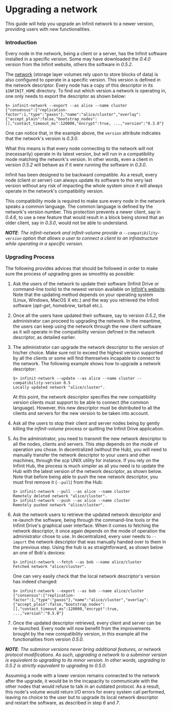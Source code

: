 Upgrading a network
===================

This guide will help you upgrade an Infinit network to a newer version, providing users with new functionalities.

### Introduction ###

Every node in the network, being a client or a server, has the Infinit software installed in a specific version. Some may have downloaded the _0.4.0_ version from the Infinit website, others the software in _0.5.2_.

The [network](/documentation/technology#distributed-hash-table) (storage layer volumes rely upon to store blocks of data) is also configured to operate in a specific version. This version is defined in the network descriptor. Every node has a copy of this descriptor in its `$INFINIT_HOME` directory. To find out which version a network is operating in, one only needs to export the descriptor as shown below:

```
$> infinit-network --export --as alice --name cluster
{"consensus":{"replication-factor":1,"type":"paxos"},"name":"alice/cluster","overlay":{"accept_plain":false,"bootstrap_nodes":[],"contact_timeout_ms":120000,"encrypt":true, ...,"version":"0.3.0"}
```

One can notice that, in the example above, the `version` attribute indicates that the network's version is _0.3.0_.

What this means is that every node connecting to the network will not (necessarily) operate in its latest version, but will run in a compatibility mode matching the network's version. In other words, even a client in version _0.5.2_ will behave as if it were running the software in _0.3.0_.

Infinit has been designed to be backward compatible. As a result, every node (client or server) can always update its software to the very last version without any risk of impacting the whole system since it will always operate in the network's compatibility version.

This compatibility mode is required to make sure every node in the network speaks a common language. The common language is defined by the network's version number. This protection prevents a newer client, say in _0.4.6_, to use a new feature that would result in a block being stored that an older client, say in _0.3.0_, would not be able to understand.

_**NOTE**: The infinit-network and infinit-volume provide a `--compatibility-version` option that allows a user to connect a client to an infrastructure while operating in a specific version._

### Upgrading Process ###

The following provides advices that should be followed in order to make sure the process of upgrading goes as smoothly as possible:

1. Ask the users of the network to update their software (Infinit Drive or command-line tools) to the newest version available on [Infinit's website](http://infinit.sh/get-started)<!-- XXX[to change for /update] -->. Note that the updating method depends on your operating system (Linux, Windows, MacOS X etc.) and the way you retrieved the Infinit software (_apt-get_, _homebrew_, tarball etc.).
2. Once all the users have updated their software, say to version _0.5.2_, the administrator can proceed to upgrading the network. In the meantime, the users can keep using the network through the new client software as it will operate in the compatibility version defined in the network descriptor, as detailed earlier.
3. The administrator can upgrade the network descriptor to the version of his/her choice. Make sure not to exceed the highest version supported by all the clients or some will find themselves incapable to connect to the network. The following example shows how to upgrade a network descriptor:
   ```
   $> infinit-network --update --as alice --name cluster --compatibility-version 0.5
   Locally updated network "alice/cluster".
   ```
   At this point, the network descriptor specifies the new compatibility version clients must support to be able to connect (the common language). However, this new descriptor must be distributed to all the clients and servers for the new version to be taken into account.
4. Ask all the users to stop their client and server nodes being by gently killing the _infinit-volume_ process or quitting the Infinit Drive application.
5. As the administrator, you need to transmit the new network descriptor to all the nodes, clients and servers. This step depends on the mode of operation you chose. In decentralized (without the Hub), you will need to manually transfer the network descriptor to your users and other machines, through the _scp_ UNIX utility for instance. If you rely on the Infinit Hub, the process is much simpler as all you need is to update the Hub with the latest version of the network descriptor, as shown below. Note that before being able to push the new network descriptor, you must first remove it (`--pull`) from the Hub:
   ```
   $> infinit-network --pull --as alice --name cluster
   Remotely deleted network "alice/cluster".
   $> infinit-network --push --as alice --name cluster
   Remotely pushed network "alice/cluster".
   ```
6. Ask the network users to retrieve the updated network descriptor and re-launch the software, being through the command-line tools or the Infinit Drive's graphical user interface. When it comes to fetching the network descriptor, it once again depends on the mode of operation the administrator chose to use. In decentralized, every user needs to `--import` the network descriptor that was manually handed over to them in the previous step. Using the hub is as straightforward, as shown below an one of Bob's devices:
   ```
   $> infinit-network --fetch --as bob --name alice/cluster
   Fetched network "alice/cluster".
   ```

   One can very easily check that the local network descriptor's version has indeed changed:
   ```
   $> infinit-network --export --as bob --name alice/cluster
   {"consensus":{"replication-factor":1,"type":"paxos"},"name":"alice/cluster","overlay":{"accept_plain":false,"bootstrap_nodes":[],"contact_timeout_ms":120000,"encrypt":true, ...,"version":"0.5.0"}
   ```
7. Once the updated descriptor retrieved, every client and server can be re-launched. Every node will now benefit from the improvements brought by the new compatibility version, in this example all the functionalities from version _0.5.0_.

_**NOTE**: The subminor versions never bring additional features, or network protocol modifications. As such, upgrading a network to a subminor version is equivalent to upgrading to its minor version. In other words, upgrading to 0.5.2 is strictly equivalent to upgrading to 0.5.0._

Assuming a node with a lower version remains connected to the network after the upgrade, it would be in the incapacity to communicate with the other nodes that would refuse to talk in an outdated protocol. As a result, this node's volume would return I/O errors for every system call performed, leaving no choice to the user but to upgrade its local network descriptor and restart the software, as described in step _6_ and _7_.
